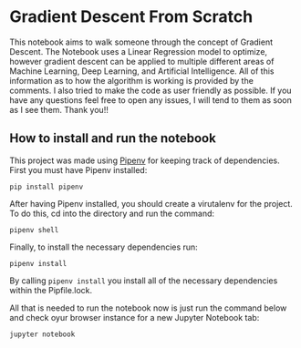 # Gradient Descent From Scratch

This notebook aims to walk someone through the concept of Gradient Descent. The Notebook uses a Linear Regression model to optimize, however gradient descent can be applied to multiple different areas of Machine Learning, Deep Learning, and Artificial Intelligence. All of this information as to how the algorithm is working is provided by the comments. I also tried to make the code as user friendly as possible. If you have any questions feel free to open any issues, I will tend to them as soon as I see them. Thank you!!

## How to install and run the notebook
This project was made using [Pipenv](https://github.com/pypa/pipenv) for keeping track of dependencies. First you must have Pipenv installed:
```
pip install pipenv
```
After having Pipenv installed, you should create a virutalenv for the project. To do this, cd into the directory and run the command:
```
pipenv shell
```
Finally, to install the necessary dependencies run:
```
pipenv install
```
By calling ```pipenv install``` you install all of the necessary dependencies within the Pipfile.lock.

All that is needed to run the notebook now is just run the command below and check oyur browser instance for a new Jupyter Notebook tab:
```
jupyter notebook
```
